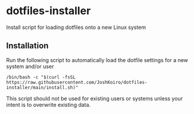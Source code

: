 # dotfiles-installer
Install script for loading dotfiles onto a new Linux system

## Installation
Run the following script to automatically load the dotfile settings for a new system and/or user
```
/bin/bash -c "$(curl -fsSL https://raw.githubusercontent.com/JoshKoiro/dotfiles-installer/main/install.sh)"
```
This script should not be used for existing users or systems unless your intent is to overwrite existing data.
